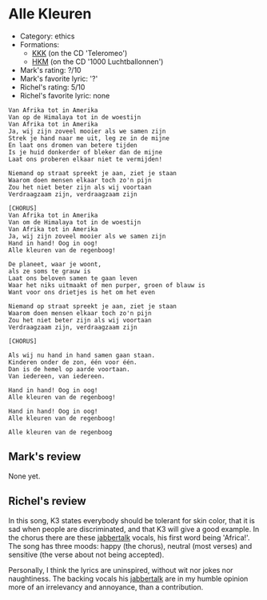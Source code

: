 # Alle Kleuren

 * Category: ethics
 * Formations: 
    * [KKK](Kkk.md) (on the CD 'Teleromeo')
    * [HKM](Hkm.md) (on the CD '1000 Luchtballonnen')
 * Mark's rating: ?/10
 * Mark's  favorite lyric: '?'
 * Richel's rating: 5/10
 * Richel's favorite lyric: none

```
Van Afrika tot in Amerika
Van op de Himalaya tot in de woestijn
Van Afrika tot in Amerika
Ja, wij zijn zoveel mooier als we samen zijn
Strek je hand naar me uit, leg ze in de mijne
En laat ons dromen van betere tijden
Is je huid donkerder of bleker dan de mijne
Laat ons proberen elkaar niet te vermijden!

Niemand op straat spreekt je aan, ziet je staan
Waarom doen mensen elkaar toch zo'n pijn
Zou het niet beter zijn als wij voortaan
Verdraagzaam zijn, verdraagzaam zijn

[CHORUS]
Van Afrika tot in Amerika
Van om de Himalaya tot in de woestijn
Van Afrika tot in Amerika
Ja, wij zijn zoveel mooier als we samen zijn
Hand in hand! Oog in oog!
Alle kleuren van de regenboog!

De planeet, waar je woont,
als ze soms te grauw is
Laat ons beloven samen te gaan leven
Waar het niks uitmaakt of men purper, groen of blauw is
Want voor ons drietjes is het om het even

Niemand op straat spreekt je aan, ziet je staan
Waarom doen mensen elkaar toch zo'n pijn
Zou het niet beter zijn als wij voortaan
Verdraagzaam zijn, verdraagzaam zijn

[CHORUS]

Als wij nu hand in hand samen gaan staan.
Kinderen onder de zon, één voor één.
Dan is de hemel op aarde voortaan.
Van iedereen, van iedereen.

Hand in hand! Oog in oog!
Alle kleuren van de regenboog!

Hand in hand! Oog in oog!
Alle kleuren van de regenboog!

Alle kleuren van de regenboog
```

## Mark's review

None yet.

## Richel's review

In this song, K3 states everybody should be tolerant for skin color,
that it is sad when people are discriminated, and that K3 will give a
good example. In the chorus there are these [jabbertalk](Jabbertalk.md) vocals, his first word being 'Africa!'. 
The song has
three moods: happy (the chorus), neutral (most verses) and sensitive
(the verse about not being accepted).

Personally, I think the lyrics are uninspired, without wit nor jokes nor
naughtiness. The backing vocals his [jabbertalk](Jabbertalk.md) 
are in my humble opinion more of an
irrelevancy and annoyance, than a contribution.
